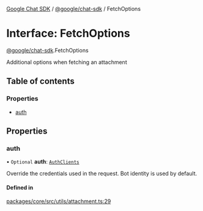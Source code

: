 [Google Chat SDK](../README.md) / [@google/chat-sdk](../modules/google_chat_sdk.md) / FetchOptions

# Interface: FetchOptions

[@google/chat-sdk](../modules/google_chat_sdk.md).FetchOptions

Additional options when fetching an attachment

## Table of contents

### Properties

- [auth](google_chat_sdk.FetchOptions.md#auth)

## Properties

### auth

• `Optional` **auth**: [`AuthClients`](../modules/google_chat_sdk.md#authclients)

Override the credentials used in the request. Bot identity is used by default.

#### Defined in

[packages/core/src/utils/attachment.ts:29](https://github.com/googlestaging/chat-framework-nodejs/blob/1a0ee86/packages/core/src/utils/attachment.ts#L29)
